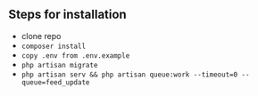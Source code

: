 

## Steps for installation
- clone repo
- ``composer install ``
- ``copy .env from .env.example``
- ```php artisan migrate```
- ```php artisan serv && php artisan queue:work --timeout=0 --queue=feed_update```

